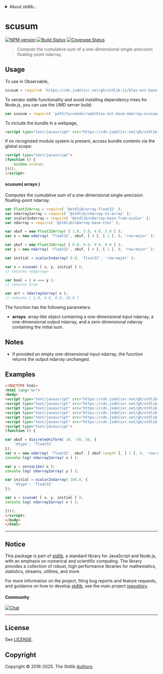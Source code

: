 <!--

@license Apache-2.0

Copyright (c) 2025 The Stdlib Authors.

Licensed under the Apache License, Version 2.0 (the "License");
you may not use this file except in compliance with the License.
You may obtain a copy of the License at

   http://www.apache.org/licenses/LICENSE-2.0

Unless required by applicable law or agreed to in writing, software
distributed under the License is distributed on an "AS IS" BASIS,
WITHOUT WARRANTIES OR CONDITIONS OF ANY KIND, either express or implied.
See the License for the specific language governing permissions and
limitations under the License.

-->


<details>
  <summary>
    About stdlib...
  </summary>
  <p>We believe in a future in which the web is a preferred environment for numerical computation. To help realize this future, we've built stdlib. stdlib is a standard library, with an emphasis on numerical and scientific computation, written in JavaScript (and C) for execution in browsers and in Node.js.</p>
  <p>The library is fully decomposable, being architected in such a way that you can swap out and mix and match APIs and functionality to cater to your exact preferences and use cases.</p>
  <p>When you use stdlib, you can be absolutely certain that you are using the most thorough, rigorous, well-written, studied, documented, tested, measured, and high-quality code out there.</p>
  <p>To join us in bringing numerical computing to the web, get started by checking us out on <a href="https://github.com/stdlib-js/stdlib">GitHub</a>, and please consider <a href="https://opencollective.com/stdlib">financially supporting stdlib</a>. We greatly appreciate your continued support!</p>
</details>

# scusum

[![NPM version][npm-image]][npm-url] [![Build Status][test-image]][test-url] [![Coverage Status][coverage-image]][coverage-url] <!-- [![dependencies][dependencies-image]][dependencies-url] -->

> Compute the cumulative sum of a one-dimensional single-precision floating-point ndarray.

<section class="intro">

</section>

<!-- /.intro -->



<section class="usage">

## Usage

To use in Observable,

```javascript
scusum = require( 'https://cdn.jsdelivr.net/gh/stdlib-js/blas-ext-base-ndarray-scusum@umd/browser.js' )
```

To vendor stdlib functionality and avoid installing dependency trees for Node.js, you can use the UMD server build:

```javascript
var scusum = require( 'path/to/vendor/umd/blas-ext-base-ndarray-scusum/index.js' )
```

To include the bundle in a webpage,

```html
<script type="text/javascript" src="https://cdn.jsdelivr.net/gh/stdlib-js/blas-ext-base-ndarray-scusum@umd/browser.js"></script>
```

If no recognized module system is present, access bundle contents via the global scope:

```html
<script type="text/javascript">
(function () {
    window.scusum;
})();
</script>
```

#### scusum( arrays )

Computes the cumulative sum of a one-dimensional single-precision floating-point ndarray.

```javascript
var Float32Array = require( '@stdlib/array-float32' );
var ndarray2array = require( '@stdlib/ndarray-to-array' );
var scalar2ndarray = require( '@stdlib/ndarray-base-from-scalar' );
var ndarray = require( '@stdlib/ndarray-base-ctor' );

var xbuf = new Float32Array( [ 1.0, 3.0, 4.0, 2.0 ] );
var x = new ndarray( 'float32', xbuf, [ 4 ], [ 1 ], 0, 'row-major' );

var ybuf = new Float32Array( [ 0.0, 0.0, 0.0, 0.0 ] );
var y = new ndarray( 'float32', xbuf, [ 4 ], [ 1 ], 0, 'row-major' );

var initial = scalar2ndarray( 0.0, 'float32', 'row-major' );

var v = scusum( [ x, y, initial ] );
// returns <ndarray>

var bool = ( v === y );
// returns true

var arr = ndarray2array( v );
// returns [ 1.0, 4.0, 8.0, 10.0 ]
```

The function has the following parameters:

-   **arrays**: array-like object containing a one-dimensional input ndarray, a one-dimensional output ndarray, and a zero-dimensional ndarray containing the initial sum.

</section>

<!-- /.usage -->

<section class="notes">

## Notes

-   If provided an empty one-dimensional input ndarray, the function returns the output ndarray unchanged.

</section>

<!-- /.notes -->

<section class="examples">

## Examples

<!-- eslint no-undef: "error" -->

```html
<!DOCTYPE html>
<html lang="en">
<body>
<script type="text/javascript" src="https://cdn.jsdelivr.net/gh/stdlib-js/random-array-discrete-uniform@umd/browser.js"></script>
<script type="text/javascript" src="https://cdn.jsdelivr.net/gh/stdlib-js/ndarray-base-ctor@umd/browser.js"></script>
<script type="text/javascript" src="https://cdn.jsdelivr.net/gh/stdlib-js/ndarray-zeros-like@umd/browser.js"></script>
<script type="text/javascript" src="https://cdn.jsdelivr.net/gh/stdlib-js/ndarray-from-scalar@umd/browser.js"></script>
<script type="text/javascript" src="https://cdn.jsdelivr.net/gh/stdlib-js/ndarray-to-array@umd/browser.js"></script>
<script type="text/javascript" src="https://cdn.jsdelivr.net/gh/stdlib-js/blas-ext-base-ndarray-scusum@umd/browser.js"></script>
<script type="text/javascript">
(function () {

var xbuf = discreteUniform( 10, -50, 50, {
    'dtype': 'float32'
});
var x = new ndarray( 'float32', xbuf, [ xbuf.length ], [ 1 ], 0, 'row-major' );
console.log( ndarray2array( x ) );

var y = zerosLike( x );
console.log( ndarray2array( y ) );

var initial = scalar2ndarray( 100.0, {
    'dtype': 'float32'
});

var v = scusum( [ x, y, initial ] );
console.log( ndarray2array( v ) );

})();
</script>
</body>
</html>
```

</section>

<!-- /.examples -->

<!-- Section for related `stdlib` packages. Do not manually edit this section, as it is automatically populated. -->

<section class="related">

</section>

<!-- /.related -->

<!-- Section for all links. Make sure to keep an empty line after the `section` element and another before the `/section` close. -->


<section class="main-repo" >

* * *

## Notice

This package is part of [stdlib][stdlib], a standard library for JavaScript and Node.js, with an emphasis on numerical and scientific computing. The library provides a collection of robust, high performance libraries for mathematics, statistics, streams, utilities, and more.

For more information on the project, filing bug reports and feature requests, and guidance on how to develop [stdlib][stdlib], see the main project [repository][stdlib].

#### Community

[![Chat][chat-image]][chat-url]

---

## License

See [LICENSE][stdlib-license].


## Copyright

Copyright &copy; 2016-2025. The Stdlib [Authors][stdlib-authors].

</section>

<!-- /.stdlib -->

<!-- Section for all links. Make sure to keep an empty line after the `section` element and another before the `/section` close. -->

<section class="links">

[npm-image]: http://img.shields.io/npm/v/@stdlib/blas-ext-base-ndarray-scusum.svg
[npm-url]: https://npmjs.org/package/@stdlib/blas-ext-base-ndarray-scusum

[test-image]: https://github.com/stdlib-js/blas-ext-base-ndarray-scusum/actions/workflows/test.yml/badge.svg?branch=main
[test-url]: https://github.com/stdlib-js/blas-ext-base-ndarray-scusum/actions/workflows/test.yml?query=branch:main

[coverage-image]: https://img.shields.io/codecov/c/github/stdlib-js/blas-ext-base-ndarray-scusum/main.svg
[coverage-url]: https://codecov.io/github/stdlib-js/blas-ext-base-ndarray-scusum?branch=main

<!--

[dependencies-image]: https://img.shields.io/david/stdlib-js/blas-ext-base-ndarray-scusum.svg
[dependencies-url]: https://david-dm.org/stdlib-js/blas-ext-base-ndarray-scusum/main

-->

[chat-image]: https://img.shields.io/gitter/room/stdlib-js/stdlib.svg
[chat-url]: https://app.gitter.im/#/room/#stdlib-js_stdlib:gitter.im

[stdlib]: https://github.com/stdlib-js/stdlib

[stdlib-authors]: https://github.com/stdlib-js/stdlib/graphs/contributors

[umd]: https://github.com/umdjs/umd
[es-module]: https://developer.mozilla.org/en-US/docs/Web/JavaScript/Guide/Modules

[deno-url]: https://github.com/stdlib-js/blas-ext-base-ndarray-scusum/tree/deno
[deno-readme]: https://github.com/stdlib-js/blas-ext-base-ndarray-scusum/blob/deno/README.md
[umd-url]: https://github.com/stdlib-js/blas-ext-base-ndarray-scusum/tree/umd
[umd-readme]: https://github.com/stdlib-js/blas-ext-base-ndarray-scusum/blob/umd/README.md
[esm-url]: https://github.com/stdlib-js/blas-ext-base-ndarray-scusum/tree/esm
[esm-readme]: https://github.com/stdlib-js/blas-ext-base-ndarray-scusum/blob/esm/README.md
[branches-url]: https://github.com/stdlib-js/blas-ext-base-ndarray-scusum/blob/main/branches.md

[stdlib-license]: https://raw.githubusercontent.com/stdlib-js/blas-ext-base-ndarray-scusum/main/LICENSE

</section>

<!-- /.links -->
